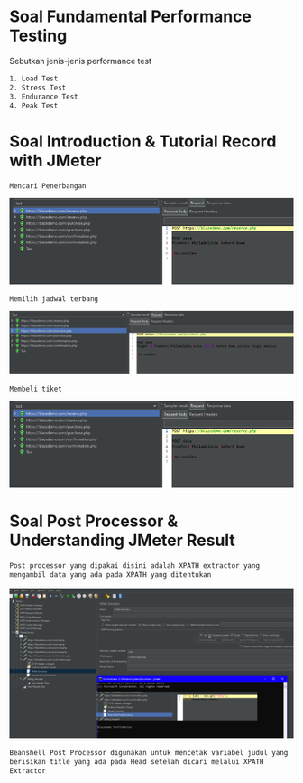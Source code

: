 # Soal Fundamental Performance Testing
Sebutkan jenis-jenis performance test


    1. Load Test
    2. Stress Test
    3. Endurance Test
    4. Peak Test

# Soal Introduction & Tutorial Record with JMeter
```
Mencari Penerbangan
```
![path](assets/mencari%20penerbangan.png)
```
Memilih jadwal terbang
```
![path](assets/memilih%20jadwal.png)
```
Membeli tiket
```
![path](assets/mencari%20penerbangan.png)

# Soal Post Processor & Understanding JMeter Result
```
Post processor yang dipakai disini adalah XPATH extractor yang mengambil data yang ada pada XPATH yang ditentukan
```
![path](assets/postpro.png)
```
Beanshell Post Processor digunakan untuk mencetak variabel judul yang berisikan title yang ada pada Head setelah dicari melalui XPATH Extractor
```

